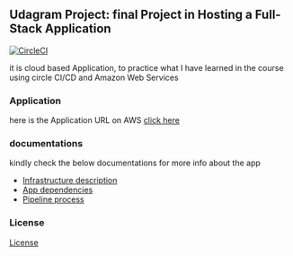 ## Udagram Project: final Project in Hosting a Full-Stack Application

[![CircleCI](https://circleci.com/gh/BeSaRa/udagram.svg?style=svg)](https://circleci.com/gh/BeSaRa/udagram)

it is cloud based Application, to practice what I have learned in the course using circle CI/CD and Amazon Web Services

### Application

here is the Application URL on AWS [click here](http://besara.s3-website-us-east-1.amazonaws.com/#/home)

### documentations

kindly check the below documentations for more info about the app

* [Infrastructure description](docs/INFRASTRUCTURE.md)
* [App dependencies](docs/APP_DEPENDENCIES.md)
* [Pipeline process](docs/PIPELINE_PROCESS.md)

### License

[License](LICENSE.txt)
